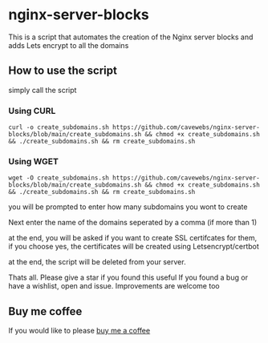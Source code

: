 # nginx-server-blocks
This is a script that automates the creation of the Nginx server blocks and adds Lets encrypt to all the domains 

## How to use the script
simply call the script 

### Using CURL
`curl -o create_subdomains.sh https://github.com/cavewebs/nginx-server-blocks/blob/main/create_subdomains.sh && chmod +x create_subdomains.sh && ./create_subdomains.sh && rm create_subdomains.sh`
### Using WGET
`wget -O create_subdomains.sh https://github.com/cavewebs/nginx-server-blocks/blob/main/create_subdomains.sh && chmod +x create_subdomains.sh && ./create_subdomains.sh && rm create_subdomains.sh`

you will be prompted to enter how many subdomains you wont to create 

Next enter the name of the domains seperated by a comma (if more than 1)

at the end, you will be asked if you want to create SSL certifcates for them, if you choose yes, the certificates will be created using Letsencrypt/certbot

at the end, the script will be deleted from your server.

Thats all. 
Please give a star if you found this useful
If you found a bug or have a wishlist, open and issue.
Improvements are welcome too

## Buy me coffee
If you would like to please [buy me a coffee](https://www.buymeacoffee.com/timchosen)
